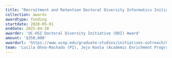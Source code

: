 ```yaml
---
title: "Recruitment and Retention Doctoral Diversity Informatics Initiative (R2D2)"
collection: awards
awardtype: funding
startdate: 2020-05-01
enddate: 2025-04-30
awarder: 'UC-HSI Doctoral Diversity Initiative (DDI) Award'
amount: '$350,000'
awardurl: 'https://www.ucop.edu/graduate-studies/initiatives-outreach/uc-hsi-ddi.html'
team: 'Lucila Ohno-Machado (PI), Jejo Koola (Academic Enrichment Programs Coordinator), Tsung-Ting Kuo (Graduate Studies Office Coordinator), <b>Niema Moshiri</b> (Asset Portal Director)'
---
```

